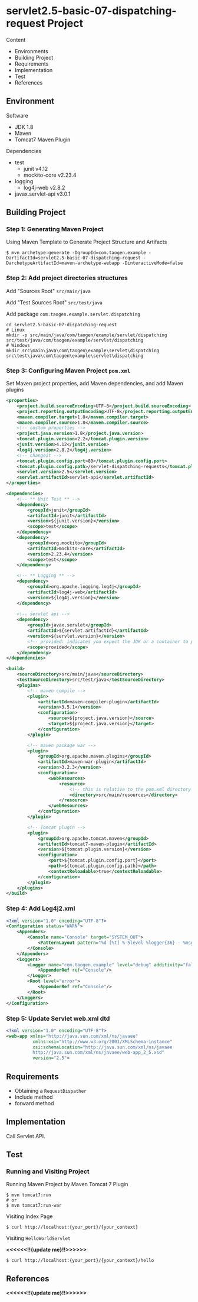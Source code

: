 # servlet2.5-basic-07-dispatching-request Project

Content

- Environments
- Building Project
- Requirements
- Implementation
- Test
- References

## Environment

Software

- JDK 1.8
- Maven
- Tomcat7 Maven Plugin

Dependencies

- test
  - junit v4.12
  - mockito-core v2.23.4
- logging
  - log4j-web v2.8.2
- javax.servlet-api v3.0.1



## Building Project

### Step 1: Generating Maven Project

Using Maven Template to Generate Project Structure and Artifacts

```shell
$ mvn archetype:generate -DgroupId=com.taogen.example -DartifactId=servlet2.5-basic-07-dispatching-request -DarchetypeArtifactId=maven-archetype-webapp -DinteractiveMode=false
```

### Step 2: Add project directories structures  

Add "Sources Root" `src/main/java`

Add "Test Sources Root" `src/test/java`

Add package `com.taogen.example.servlet.dispatching`

```shell
cd servlet2.5-basic-07-dispatching-request
# Linux
mkdir -p src/main/java/com/taogen/example/servlet/dispatching src/test/java/com/taogen/example/servlet/dispatching
# Windows
mkdir src\main\java\com\taogen\example\servlet\dispatching src\test\java\com\taogen\example\servlet\dispatching
```

### Step 3: Configuring Maven Project `pom.xml`

Set Maven project properties, add Maven dependencies, and add Maven plugins

```xml
<properties>
    <project.build.sourceEncoding>UTF-8</project.build.sourceEncoding>
    <project.reporting.outputEncoding>UTF-8</project.reporting.outputEncoding>
    <maven.compiler.target>1.8</maven.compiler.target>
    <maven.compiler.source>1.8</maven.compiler.source>
    <!-- custom properties -->
    <project.java.version>1.8</project.java.version>
    <tomcat.plugin.version>2.2</tomcat.plugin.version>
    <junit.version>4.12</junit.version>
    <log4j.version>2.8.2</log4j.version>
    <!-- changeit -->
    <tomcat.plugin.config.port>80</tomcat.plugin.config.port>
    <tomcat.plugin.config.path>/servlet-dispatching-requests</tomcat.plugin.config.path>
    <servlet.version>2.5</servlet.version>
    <servlet.artifactId>servlet-api</servlet.artifactId>
</properties>

<dependencies>
    <!-- ** Unit Test ** -->
    <dependency>
        <groupId>junit</groupId>
        <artifactId>junit</artifactId>
        <version>${junit.version}</version>
        <scope>test</scope>
    </dependency>
    <dependency>
        <groupId>org.mockito</groupId>
        <artifactId>mockito-core</artifactId>
        <version>2.23.4</version>
        <scope>test</scope>
    </dependency>

    <!-- ** Logging ** -->
    <dependency>
        <groupId>org.apache.logging.log4j</groupId>
        <artifactId>log4j-web</artifactId>
        <version>${log4j.version}</version>
    </dependency>
    
    <!-- servlet api -->
    <dependency>
        <groupId>javax.servlet</groupId>
        <artifactId>${servlet.artifactId}</artifactId>
        <version>${servlet.version}</version>
        <!-- provided: indicates you expect the JDK or a container to provide the dependency at runtime. set the dependency on the Servlet API and related Java EE APIs to scope provided because the web container provides those classes. -->
        <scope>provided</scope>
    </dependency>
</dependencies>

<build>
    <sourceDirectory>src/main/java</sourceDirectory>
    <testSourceDirectory>src/test/java</testSourceDirectory>
    <plugins>
        <!-- maven compile -->
        <plugin>
            <artifactId>maven-compiler-plugin</artifactId>
            <version>3.5.1</version>
            <configuration>
                <source>${project.java.version}</source>
                <target>${project.java.version}</target>
            </configuration>
        </plugin>

        <!-- maven package war -->
        <plugin>
            <groupId>org.apache.maven.plugins</groupId>
            <artifactId>maven-war-plugin</artifactId>
            <version>3.2.3</version>
            <configuration>
                <webResources>
                    <resource>
                        <!-- this is relative to the pom.xml directory -->
                        <directory>src/main/resources</directory>
                    </resource>
                </webResources>
            </configuration>
        </plugin>

        <!-- Tomcat plugin -->
        <plugin>
            <groupId>org.apache.tomcat.maven</groupId>
            <artifactId>tomcat7-maven-plugin</artifactId>
            <version>${tomcat.plugin.version}</version>
            <configuration>
                <port>${tomcat.plugin.config.port}</port>
                <path>${tomcat.plugin.config.path}</path>
                <contextReloadable>true</contextReloadable>
            </configuration>
        </plugin>
    </plugins>
</build>
```

### Step 4: Add Log4j2.xml

```xml
<?xml version="1.0" encoding="UTF-8"?>
<Configuration status="WARN">
    <Appenders>
        <Console name="Console" target="SYSTEM_OUT">
            <PatternLayout pattern="%d [%t] %-5level %logger{36} - %msg%n"/>
        </Console>
    </Appenders>
    <Loggers>
        <Logger name="com.taogen.example" level="debug" additivity="false">
            <AppenderRef ref="Console"/>
        </Logger>
        <Root level="error">
            <AppenderRef ref="Console"/>
        </Root>
    </Loggers>
</Configuration>
```

### Step 5: Update Servlet web.xml dtd

```xml
<?xml version="1.0" encoding="UTF-8"?>
<web-app xmlns="http://java.sun.com/xml/ns/javaee"
	      xmlns:xsi="http://www.w3.org/2001/XMLSchema-instance"
	      xsi:schemaLocation="http://java.sun.com/xml/ns/javaee 
	      http://java.sun.com/xml/ns/javaee/web-app_2_5.xsd"
	      version="2.5">
```



## Requirements

- Obtaining a `RequestDispather`
- Include method
- forward method



## Implementation

Call Servlet API.



## Test

### Running and Visiting Project

Running Maven Project by Maven Tomcat 7 Plugin

```shell
$ mvn tomcat7:run
# or
$ mvn tomcat7:run-war
```

Visiting Index Page

```shell
$ curl http://localhost:{your_port}/{your_context}
```

Visiting `HelloWorldServlet`  

**<<<<<<!!{update me}!!>>>>>>**

```shell
$ curl http://localhost:{your_port}/{your_context}/hello
```



## References

**<<<<<<!!{update me}!!>>>>>>**